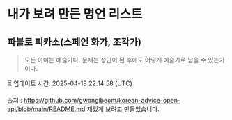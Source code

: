 # 내가 보려 만든 명언 리스트

##  파블로 피카소(스페인 화가, 조각가)
> 모든 아이는 예술가다. 문제는 성인이 된 후에도 어떻게 예술가로 남을 수 있는가이다.


⏳ 업데이트 시간: 2025-04-18 22:14:58 (UTC)

출처 : https://github.com/gwongibeom/korean-advice-open-api/blob/main/README.md
재밌게 보려고 만들었습니다.
